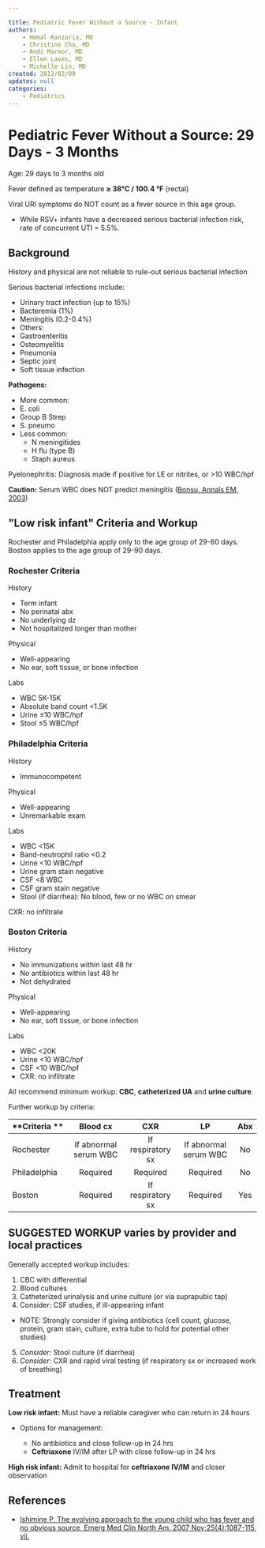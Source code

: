 ```yaml
---

title: Pediatric Fever Without a Source - Infant
authors:
    - Hemal Kanzaria, MD
    - Christine Cho, MD
    - Andi Marmor, MD
    - Ellen Laves, MD
    - Michelle Lin, MD
created: 2012/02/09
updates: null
categories:
    - Pediatrics
---
```


# Pediatric Fever Without a Source: 29 Days - 3 Months

Age: 29 days to 3 months old

Fever defined as temperature **≥ 38°C / 100.4 °F** (rectal)

Viral URI symptoms do NOT count as a fever source in this age group. 

- While RSV+ infants have a decreased serious bacterial infection risk, rate of concurrent UTI = 5.5%.

## Background

History and physical are not reliable to rule-out serious bacterial infection

Serious bacterial infections include:

- Urinary tract infection (up to 15%)
- Bacteremia (1%)
- Meningitis (0.2-0.4%)
- Others:
- Gastroenteritis
- Osteomyelitis
- Pneumonia
- Septic joint
- Soft tissue infection

**Pathogens:** 

- More common:
- E. coli
- Group B Strep
- S. pneumo
- Less common:
  - N meningitides
  - H flu (type B)
  - Staph aureus

Pyelonephritis: Diagnosis made if positive for LE or nitrites, or >10 WBC/hpf

**Caution:** Serum WBC does NOT predict meningitis ([Bonsu, Annals EM, 2003](http://www.annemergmed.com/article/S0196-0644(02)84932-0/abstract))

## "Low risk infant" Criteria and Workup

Rochester and Philadelphia apply only to the age group of 29-60 days. Boston applies to the age group of 29-90 days.

### Rochester Criteria

History

- Term infant
- No perinatal abx
- No underlying dz
- Not hospitalized longer than mother

Physical

- Well-appearing
- No ear, soft tissue, or bone infection

Labs

- WBC 5K-15K
- Absolute band count &lt;1.5K
- Urine ≤10 WBC/hpf
- Stool ≤5 WBC/hpf

### Philadelphia Criteria

History

- Immunocompetent

Physical

- Well-appearing
- Unremarkable exam

Labs

- WBC &lt;15K
- Band-neutrophil ratio &lt;0.2
- Urine &lt;10 WBC/hpf
- Urine gram stain negative
- CSF &lt;8 WBC
- CSF gram stain negative
- Stool (if diarrhea): No blood, few or no WBC on smear

CXR: no infiltrate

### Boston Criteria

History

- No immunizations within last 48 hr
- No antibiotics within last 48 hr
- Not dehydrated

Physical

- Well-appearing
- No ear, soft tissue, or bone infection

Labs

- WBC &lt;20K
- Urine &lt;10 WBC/hpf
- CSF &lt;10 WBC/hpf
- CXR: no infiltrate

All recommend minimum workup: **CBC**, **catheterized UA** and **urine culture**. 

Further workup by criteria:

| **Criteria ** |      **Blood cx**     |      **CXR**      |         **LP**        | **Abx** |
| ------------- | :-------------------: | :---------------: | :-------------------: | :-----: |
| Rochester     | If abnormal serum WBC | If respiratory sx | If abnormal serum WBC |    No   |
| Philadelphia  |        Required       |      Required     |        Required       |    No   |
| Boston        |        Required       | If respiratory sx |        Required       |   Yes   |

## SUGGESTED WORKUP varies by provider and local practices

Generally accepted workup includes:

1. CBC with differential
2. Blood cultures
3. Catheterized urinalysis and urine culture (or via suprapubic tap)
4. Consider: CSF studies, if ill-appearing infant

- NOTE: Strongly consider if giving antibiotics (cell count, glucose, protein, gram stain, culture, extra tube to hold for potential other studies)

5. _Consider:_ Stool culture (if diarrhea)
6. _Consider:_ CXR and rapid viral testing (if respiratory sx or increased work of breathing)

## Treatment

**Low risk infant:** Must have a reliable caregiver who can return in 24 hours

- Options for management:

  - No antibiotics and close follow-up in 24 hrs
  - **<span class="drug">Ceftriaxone</span>** IV/IM after LP with close follow-up in 24 hrs

**High risk infant:** Admit to hospital for **<span class="drug">ceftriaxone</span> IV/IM** and closer observation

## References

- [Ishimine P, The evolving approach to the young child who has fever and no obvious source, Emerg Med Clin North Am. 2007 Nov;25(4):1087-115, vii.](http://www.ncbi.nlm.nih.gov/pubmed/17950137)
